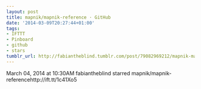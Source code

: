 ```yaml
---
layout: post
title: mapnik/mapnik-reference · GitHub
date: '2014-03-09T20:27:44+01:00'
tags:
- IFTTT
- Pinboard
- github
- stars
tumblr_url: http://fabiantheblind.tumblr.com/post/79082969212/mapnik-mapnik-reference-github
---
```

March 04, 2014 at 10:30AM
fabiantheblind starred mapnik/mapnik-referencehttp://ift.tt/1c41Xo5
